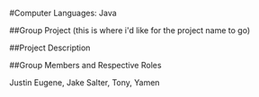 <!--
This is the readme section.
if possible, use this whenever you can to add or substract 
any information that will be necessary for the full project
like project description, etc. 

Here are some ideas to get you started and add to this comment section:

- 🔭 I’m currently working on ...
- 🌱 I’m currently learning ...
- 👯 I’m looking to collaborate on ...
- 🤔 I’m looking for help with ...
- 💬 Ask me about ...
-->

#Computer Languages: Java

##Group Project (this is where i'd like for the project name to go)

##Project Description

##Group Members and Respective Roles

Justin Eugene, Jake Salter, Tony, Yamen
